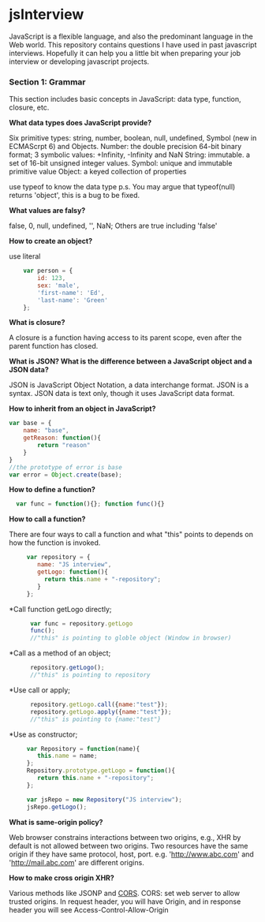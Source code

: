 # jsInterview
JavaScript is a flexible language, and also the predominant language in the Web world. 
This repository contains questions I have used in past javascript interviews. Hopefully it can help you
a little bit when preparing your job interview or developing javascript projects.

### Section 1: Grammar
This section includes basic concepts in JavaScript: data type, function, closure, etc.

**What data types does JavaScript provide?**

Six primitive types: string, number, boolean, null, undefined, Symbol (new in ECMAScrpt 6) and Objects. 
Number: the double precision 64-bit binary format; 3 symbolic values: +Infinity, -Infinity and NaN
String: immutable. a set of 16-bit unsigned integer values.
Symbol: unique and immutable primitive value
Object: a keyed collection of properties

use typeof to know the data type
p.s. You may argue that typeof(null) returns 'object', this is a bug to be fixed.

**What values are falsy?**

false, 0, null, undefined, '', NaN; Others are true including 'false'

**How to create an object?**

use literal

 ```javascript
	 var person = {
         id: 123,
         sex: 'male',
         'first-name': 'Ed',
         'last-name': 'Green'
	 };
```
**What is closure?**

A closure is a function having access to its parent scope, even after the parent function has closed. 

**What is JSON? What is the difference between a JavaScript object and a JSON data?**

JSON is JavaScript Object Notation, a data interchange format. JSON is a syntax. JSON data is text only, though it uses JavaScript data format.
  
**How to inherit from an object in JavaScript?**

```javascript
var base = {
	name: "base",
	getReason: function(){
		return "reason"
	}
}
//the prototype of error is base
var error = Object.create(base);

```

**How to define a function?**

```javascript
  var func = function(){}; function func(){}
``` 
**How to call a function?**

There are four ways to call a function and what "this" points to depends on how the function is invoked. 

```javascript
     var repository = {
        name: "JS interview",
        getLogo: function(){
          return this.name + "-repository";
        }
     };
```

*Call function getLogo directly;

```javascript
      var func = repository.getLogo
      func();
      //"this" is pointing to globle object (Window in browser)
```
*Call as a method of an object; 

```javascript
      repository.getLogo();
      //"this" is pointing to repository
```
*Use call or apply; 

```javascript 
      repository.getLogo.call({name:"test"});
      repository.getLogo.apply({name:"test"});
      //"this" is pointing to {name:"test"}
```
*Use as constructor;

```javascript
     var Repository = function(name){
        this.name = name;
     };
     Repository.prototype.getLogo = function(){
        return this.name + "-repository";
     };

     var jsRepo = new Repository("JS interview");
     jsRepo.getLogo();
```
**What is same-origin policy?**

Web browser constrains interactions between two origins, e.g., XHR by default is not allowed between two origins. Two resources have the same origin if they have same protocol, host, port. e.g. 'http://www.abc.com' and 'http://mail.abc.com' are different origins. 

**How to make cross origin XHR?**

Various methods like JSONP and [CORS](http://www.w3.org/TR/cors/). CORS: set web server to allow trusted origins. In request header, you will have Origin, and in response header you will see Access-Control-Allow-Origin
